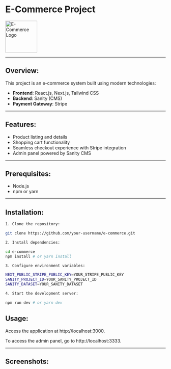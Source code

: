 # E-Commerce Project

<img src="https://accendadigital.com.br/wp-content/uploads/2020/05/accenda-ecommerce.png" alt="E-Commerce Logo" width="100"/>

---

## Overview:

This project is an e-commerce system built using modern technologies:

- **Frontend**: React.js, Next.js, Tailwind CSS
- **Backend**: Sanity (CMS)
- **Payment Gateway**: Stripe

---

## Features:

- Product listing and details
- Shopping cart functionality
- Seamless checkout experience with Stripe integration
- Admin panel powered by Sanity CMS

---

## Prerequisites:

- Node.js
- npm or yarn

---

## Installation:


```bash
1. Clone the repository:

git clone https://github.com/your-username/e-commerce.git

2. Install dependencies:

cd e-commerce
npm install # or yarn install

3. Configure environment variables:

NEXT_PUBLIC_STRIPE_PUBLIC_KEY=YOUR_STRIPE_PUBLIC_KEY
SANITY_PROJECT_ID=YOUR_SANITY_PROJECT_ID
SANITY_DATASET=YOUR_SANITY_DATASET

4. Start the development server:

npm run dev # or yarn dev
```

## Usage:

Access the application at http://localhost:3000.

To access the admin panel, go to http://localhost:3333.

---

## Screenshots:


